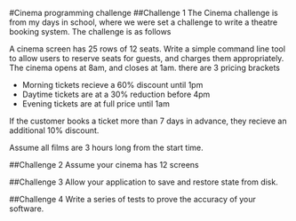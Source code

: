 #Cinema programming challenge
##Challenge 1
The Cinema challenge is from my days in school, where we were set a challenge to write a theatre booking system. The challenge is as follows

A cinema screen has 25 rows of 12 seats. Write a simple command line tool to allow users to reserve seats for guests, and charges them appropriately. The cinema opens at 8am, and closes at 1am. there are 3 pricing brackets
* Morning tickets recieve a 60% discount until 1pm
* Daytime tickets are at a 30% reduction before 4pm
* Evening tickets are at full price until 1am

If the customer books a ticket more than 7 days in advance, they recieve an additional 10% discount.

Assume all films are 3 hours long from the start time. 

##Challenge 2
Assume your cinema has 12 screens

##Challenge 3
Allow your application to save and restore state from disk.

##Challenge 4
Write a series of tests to prove the accuracy of your software.


 
